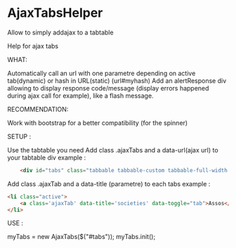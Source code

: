 AjaxTabsHelper
==============

Allow to simply addajax to a tabtable 

Help for ajax tabs

WHAT:

Automatically call an url with one parametre depending on active tab(dynamic) or hash in URL(static) (url#myhash)
Add an alertResponse div allowing to display response code/message (display errors happened during ajax call for example), like a flash message.

RECOMMENDATION:

Work with bootstrap for a better compatibility (for the spinner)

SETUP :

Use the tabtable you need
Add class .ajaxTabs and a data-url(ajax url) to your tabtable div
    example :
    
```html
    <div id="tabs" class="tabbable tabbable-custom tabbable-full-width ajaxTabs" data-url="mywebsite_url">
```
Add class .ajaxTab and a data-title (parametre) to each tabs
    example :
```HTML
<li class="active">
    <a class='ajaxTab' data-title='societies' data-toggle="tab">Assos</a>
</li>
```



USE :

myTabs = new AjaxTabs($("#tabs"));
myTabs.init();
